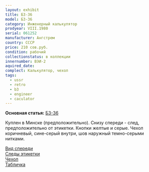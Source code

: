 ```yaml
---
layout: exhibit
title: Б3-36
model: Б3-36
category: Инженерный калькулятор
prodyear: VIII.1980
serial: 061252
manufacturer: Ангстрем
country: СССР
price: 210 сов.руб.
condition: рабочий
collectionstatus: в коллекции
innernumber: ВЭИ-2
aquired_date:
complect: Калькулятор, чехол
tags:
  - ussr
  - retro
  - b3
  - engineer
  - caculator
---
```


**Основная статья:** [Б3-36](../../models/b336)

Куплен в Минске (предположительно). Снизу спереди - след, предположительно от этикетки. Кнопки желтые и серые. Чехол коричневый, сине-серый внутри, шов наружный темно-серыми нитками.

[Вид спереди](https://images2.imgbox.com/92/db/DQVlY8mC_o.jpg)  
[Следы этикетки](https://images2.imgbox.com/a6/bb/7N98j2WY_o.jpg)  
[Чехол](https://images2.imgbox.com/f7/63/xp5kdiuG_o.jpg)  
[Табличка](https://images2.imgbox.com/71/65/tZN1YsKQ_o.jpg)  
